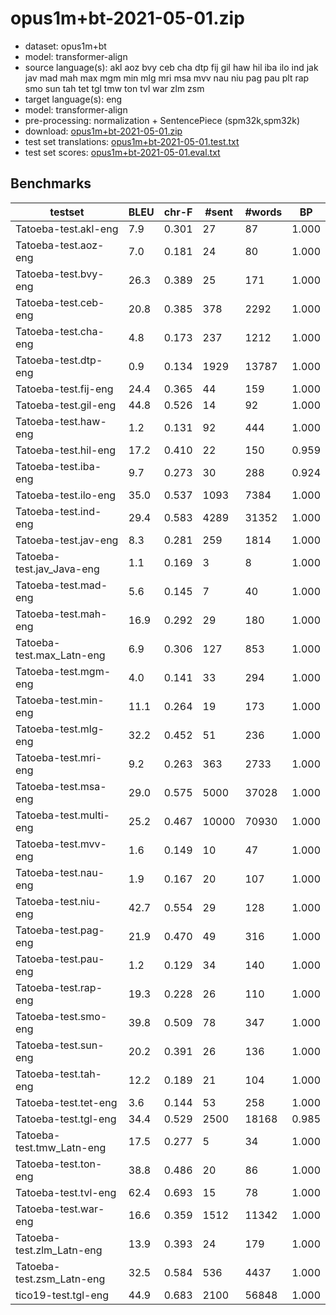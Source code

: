 # opus1m+bt-2021-05-01.zip

* dataset: opus1m+bt
* model: transformer-align
* source language(s): akl aoz bvy ceb cha dtp fij gil haw hil iba ilo ind jak jav mad mah max mgm min mlg mri msa mvv nau niu pag pau plt rap smo sun tah tet tgl tmw ton tvl war zlm zsm
* target language(s): eng
* model: transformer-align
* pre-processing: normalization + SentencePiece (spm32k,spm32k)
* download: [opus1m+bt-2021-05-01.zip](https://object.pouta.csc.fi/Tatoeba-MT-models/poz-eng/opus1m+bt-2021-05-01.zip)
* test set translations: [opus1m+bt-2021-05-01.test.txt](https://object.pouta.csc.fi/Tatoeba-MT-models/poz-eng/opus1m+bt-2021-05-01.test.txt)
* test set scores: [opus1m+bt-2021-05-01.eval.txt](https://object.pouta.csc.fi/Tatoeba-MT-models/poz-eng/opus1m+bt-2021-05-01.eval.txt)

## Benchmarks

| testset | BLEU  | chr-F | #sent | #words | BP |
|---------|-------|-------|-------|--------|----|
| Tatoeba-test.akl-eng 	| 7.9 	| 0.301 	| 27 	| 87 	| 1.000 |
| Tatoeba-test.aoz-eng 	| 7.0 	| 0.181 	| 24 	| 80 	| 1.000 |
| Tatoeba-test.bvy-eng 	| 26.3 	| 0.389 	| 25 	| 171 	| 1.000 |
| Tatoeba-test.ceb-eng 	| 20.8 	| 0.385 	| 378 	| 2292 	| 1.000 |
| Tatoeba-test.cha-eng 	| 4.8 	| 0.173 	| 237 	| 1212 	| 1.000 |
| Tatoeba-test.dtp-eng 	| 0.9 	| 0.134 	| 1929 	| 13787 	| 1.000 |
| Tatoeba-test.fij-eng 	| 24.4 	| 0.365 	| 44 	| 159 	| 1.000 |
| Tatoeba-test.gil-eng 	| 44.8 	| 0.526 	| 14 	| 92 	| 1.000 |
| Tatoeba-test.haw-eng 	| 1.2 	| 0.131 	| 92 	| 444 	| 1.000 |
| Tatoeba-test.hil-eng 	| 17.2 	| 0.410 	| 22 	| 150 	| 0.959 |
| Tatoeba-test.iba-eng 	| 9.7 	| 0.273 	| 30 	| 288 	| 0.924 |
| Tatoeba-test.ilo-eng 	| 35.0 	| 0.537 	| 1093 	| 7384 	| 1.000 |
| Tatoeba-test.ind-eng 	| 29.4 	| 0.583 	| 4289 	| 31352 	| 1.000 |
| Tatoeba-test.jav-eng 	| 8.3 	| 0.281 	| 259 	| 1814 	| 1.000 |
| Tatoeba-test.jav_Java-eng 	| 1.1 	| 0.169 	| 3 	| 8 	| 1.000 |
| Tatoeba-test.mad-eng 	| 5.6 	| 0.145 	| 7 	| 40 	| 1.000 |
| Tatoeba-test.mah-eng 	| 16.9 	| 0.292 	| 29 	| 180 	| 1.000 |
| Tatoeba-test.max_Latn-eng 	| 6.9 	| 0.306 	| 127 	| 853 	| 1.000 |
| Tatoeba-test.mgm-eng 	| 4.0 	| 0.141 	| 33 	| 294 	| 1.000 |
| Tatoeba-test.min-eng 	| 11.1 	| 0.264 	| 19 	| 173 	| 1.000 |
| Tatoeba-test.mlg-eng 	| 32.2 	| 0.452 	| 51 	| 236 	| 1.000 |
| Tatoeba-test.mri-eng 	| 9.2 	| 0.263 	| 363 	| 2733 	| 1.000 |
| Tatoeba-test.msa-eng 	| 29.0 	| 0.575 	| 5000 	| 37028 	| 1.000 |
| Tatoeba-test.multi-eng 	| 25.2 	| 0.467 	| 10000 	| 70930 	| 1.000 |
| Tatoeba-test.mvv-eng 	| 1.6 	| 0.149 	| 10 	| 47 	| 1.000 |
| Tatoeba-test.nau-eng 	| 1.9 	| 0.167 	| 20 	| 107 	| 1.000 |
| Tatoeba-test.niu-eng 	| 42.7 	| 0.554 	| 29 	| 128 	| 1.000 |
| Tatoeba-test.pag-eng 	| 21.9 	| 0.470 	| 49 	| 316 	| 1.000 |
| Tatoeba-test.pau-eng 	| 1.2 	| 0.129 	| 34 	| 140 	| 1.000 |
| Tatoeba-test.rap-eng 	| 19.3 	| 0.228 	| 26 	| 110 	| 1.000 |
| Tatoeba-test.smo-eng 	| 39.8 	| 0.509 	| 78 	| 347 	| 1.000 |
| Tatoeba-test.sun-eng 	| 20.2 	| 0.391 	| 26 	| 136 	| 1.000 |
| Tatoeba-test.tah-eng 	| 12.2 	| 0.189 	| 21 	| 104 	| 1.000 |
| Tatoeba-test.tet-eng 	| 3.6 	| 0.144 	| 53 	| 258 	| 1.000 |
| Tatoeba-test.tgl-eng 	| 34.4 	| 0.529 	| 2500 	| 18168 	| 0.985 |
| Tatoeba-test.tmw_Latn-eng 	| 17.5 	| 0.277 	| 5 	| 34 	| 1.000 |
| Tatoeba-test.ton-eng 	| 38.8 	| 0.486 	| 20 	| 86 	| 1.000 |
| Tatoeba-test.tvl-eng 	| 62.4 	| 0.693 	| 15 	| 78 	| 1.000 |
| Tatoeba-test.war-eng 	| 16.6 	| 0.359 	| 1512 	| 11342 	| 1.000 |
| Tatoeba-test.zlm_Latn-eng 	| 13.9 	| 0.393 	| 24 	| 179 	| 1.000 |
| Tatoeba-test.zsm_Latn-eng 	| 32.5 	| 0.584 	| 536 	| 4437 	| 1.000 |
| tico19-test.tgl-eng 	| 44.9 	| 0.683 	| 2100 	| 56848 	| 1.000 |

